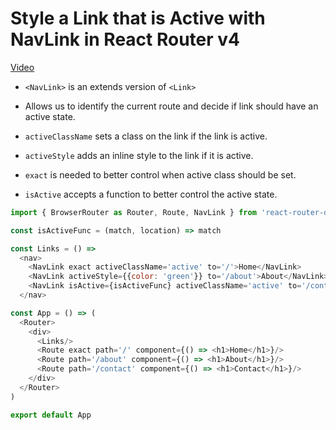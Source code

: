 # Style a Link that is Active with NavLink in React Router v4
[Video](https://egghead.io/lessons/react-styling-a-link-that-is-active-with-navlink-in-react-router-4)

- ``<NavLink>`` is an extends version of ``<Link>``

- Allows us to identify the current route and decide if link should have an active state.

- ``activeClassName`` sets a class on the link if the link is active.

- ``activeStyle`` adds an inline style to the link if it is active.

- ``exact`` is needed to better control when active class should be set.

- ``isActive`` accepts a function to better control the active state.

```js
import { BrowserRouter as Router, Route, NavLink } from 'react-router-dom'

const isActiveFunc = (match, location) => match

const Links = () =>
  <nav>
    <NavLink exact activeClassName='active' to='/'>Home</NavLink>
    <NavLink activeStyle={{color: 'green'}} to='/about'>About</NavLink>
    <NavLink isActive={isActiveFunc} activeClassName='active' to='/contact'>Contact</NavLink>
  </nav>

const App = () => (
  <Router>
    <div>
      <Links/>
      <Route exact path='/' component={() => <h1>Home</h1>}/>
      <Route path='/about' component={() => <h1>About</h1>}/>
      <Route path='/contact' component={() => <h1>Contact</h1>}/>
    </div>
  </Router>
)

export default App
```
